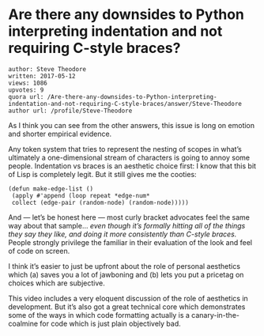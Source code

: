 # Are there any downsides to Python interpreting indentation and not requiring C-style braces?

	author: Steve Theodore
	written: 2017-05-12
	views: 1086
	upvotes: 9
	quora url: /Are-there-any-downsides-to-Python-interpreting-indentation-and-not-requiring-C-style-braces/answer/Steve-Theodore
	author url: /profile/Steve-Theodore


As I think you can see from the other answers, this issue is long on emotion and shorter empirical evidence.

Any token system that tries to represent the nesting of scopes in what’s ultimately a one-dimensional stream of characters is going to annoy some people. Indentation vs braces is an aesthetic choice first: I know that this bit of Lisp is completely legit. But it still gives me the cooties:

    (defun make-edge-list ()
     (apply #'append (loop repeat *edge-num*
     collect (edge-pair (random-node) (random-node)))))

And — let’s be honest here — most curly bracket advocates feel the same way about that sample… _even though it’s formally hitting all of the things they say they like, and doing it more consistently than C-style braces._ People strongly privilege the familiar in their evaluation of the look and feel of code on screen.

I think it’s easier to just be upfront about the role of personal aesthetics which (a) saves you a lot of jawboning and (b) lets you put a pricetag on choices which are subjective.

This video includes a very eloquent discussion of the role of aesthetics in development. But it’s also got a great technical core which demonstrates some of the ways in which code formatting actually is a canary-in-the-coalmine for code which is just plain objectively bad.



